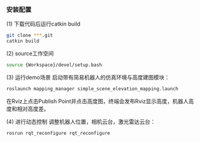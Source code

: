 ### 安装配置
(1) 下载代码后运行catkin build
```bash
git clone ***.git
catkin build
```

(2) source工作空间
```bash
source {Workspace}/devel/setup.bash
```

(3) 运行demo场景
启动带有简易机器人的仿真环境与高度建图模块：
```bash
roslaunch mapping_manager simple_scene_elevation_mapping.launch
```
在Rviz上点击Publish Point并点击高度图，终端会发布Rviz显示高度，机器人高度和相对高度差。


(4) 进行动态控制
调整机器人位置，相机云台，激光雷达云台：
```bash
rosrun rqt_reconfigure rqt_reconfigure
```
